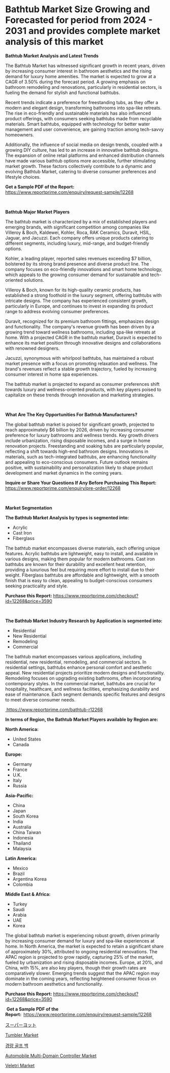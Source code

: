 <p><h1>Bathtub Market Size Growing and Forecasted for period from 2024 - 2031 and provides complete market analysis of this market</h1></p><p><strong>Bathtub Market Analysis and Latest Trends</strong></p>
<p><p>The Bathtub Market has witnessed significant growth in recent years, driven by increasing consumer interest in bathroom aesthetics and the rising demand for luxury home amenities. The market is expected to grow at a CAGR of 3.50% during the forecast period. A growing emphasis on bathroom remodeling and renovations, particularly in residential sectors, is fueling the demand for stylish and functional bathtubs. </p><p>Recent trends indicate a preference for freestanding tubs, as they offer a modern and elegant design, transforming bathrooms into spa-like retreats. The rise in eco-friendly and sustainable materials has also influenced product offerings, with consumers seeking bathtubs made from recyclable materials. Smart bathtubs, equipped with technology for better water management and user convenience, are gaining traction among tech-savvy homeowners. </p><p>Additionally, the influence of social media on design trends, coupled with a growing DIY culture, has led to an increase in innovative bathtub designs. The expansion of online retail platforms and enhanced distribution channels have made various bathtub options more accessible, further stimulating market growth. These factors collectively contribute to a dynamic and evolving Bathtub Market, catering to diverse consumer preferences and lifestyle choices.</p></p>
<p><strong>Get a Sample PDF of the Report:&nbsp;</strong> <a href="https://www.reportprime.com/enquiry/request-sample/12268">https://www.reportprime.com/enquiry/request-sample/12268</a></p>
<p>&nbsp;</p>
<p><strong>Bathtub Major Market Players</strong></p>
<p><p>The bathtub market is characterized by a mix of established players and emerging brands, with significant competition among companies like Villeroy & Boch, Kaldewei, Kohler, Roca, RAK Ceramics, Duravit, HSIL, Jaguar, and Jacuzzi. Each company offers unique products catering to different segments, including luxury, mid-range, and budget-friendly options.</p><p>Kohler, a leading player, reported sales revenues exceeding $7 billion, bolstered by its strong brand presence and diverse product line. The company focuses on eco-friendly innovations and smart home technology, which appeals to the growing consumer demand for sustainable and tech-oriented solutions.</p><p>Villeroy & Boch, known for its high-quality ceramic products, has established a strong foothold in the luxury segment, offering bathtubs with intricate designs. The company has experienced consistent growth, particularly in Europe, and continues to invest in expanding its product range to address evolving consumer preferences.</p><p>Duravit, recognized for its premium bathroom fittings, emphasizes design and functionality. The company's revenue growth has been driven by a growing trend toward wellness bathrooms, including spa-like retreats at home. With a projected CAGR in the bathtub market, Duravit is expected to enhance its market position through innovative designs and collaborations with renowned designers.</p><p>Jacuzzi, synonymous with whirlpool bathtubs, has maintained a robust market presence with a focus on promoting relaxation and wellness. The brand's revenues reflect a stable growth trajectory, fueled by increasing consumer interest in home spa experiences.</p><p>The bathtub market is projected to expand as consumer preferences shift towards luxury and wellness-oriented products, with key players poised to capitalize on these trends through innovation and marketing strategies.</p></p>
<p>&nbsp;</p>
<p><strong>What Are The Key Opportunities For Bathtub Manufacturers?</strong></p>
<p><p>The global bathtub market is poised for significant growth, projected to reach approximately $6 billion by 2026, driven by increasing consumer preference for luxury bathrooms and wellness trends. Key growth drivers include urbanization, rising disposable incomes, and a surge in home renovation projects. Freestanding and soaking tubs are particularly popular, reflecting a shift towards high-end bathroom designs. Innovations in materials, such as tech-integrated bathtubs, are enhancing functionality and appealing to eco-conscious consumers. Future outlook remains positive, with sustainability and personalization likely to shape product development and market dynamics in the coming years.</p></p>
<p><strong>Inquire or Share Your Questions If Any Before Purchasing This Report:</strong> <a href="https://www.reportprime.com/enquiry/pre-order/12268">https://www.reportprime.com/enquiry/pre-order/12268</a></p>
<p>&nbsp;</p>
<p><strong>Market Segmentation</strong></p>
<p><strong>The Bathtub Market Analysis by types is segmented into:</strong></p>
<p><ul><li>Acrylic</li><li>Cast Iron</li><li>Fiberglass</li></ul></p>
<p><p>The bathtub market encompasses diverse materials, each offering unique features. Acrylic bathtubs are lightweight, easy to install, and available in various designs, making them popular for modern bathrooms. Cast iron bathtubs are known for their durability and excellent heat retention, providing a luxurious feel but requiring more effort to install due to their weight. Fiberglass bathtubs are affordable and lightweight, with a smooth finish that is easy to clean, appealing to budget-conscious consumers seeking practicality and style.</p></p>
<p><strong>Purchase this Report:&nbsp;</strong><a href="https://www.reportprime.com/checkout?id=12268&price=3590">https://www.reportprime.com/checkout?id=12268&price=3590</a></p>
<p>&nbsp;</p>
<p><strong>The Bathtub Market Industry Research by Application is segmented into:</strong></p>
<p><ul><li>Residential</li><li>New Residential</li><li>Remodeling</li><li>Commercial</li></ul></p>
<p><p>The bathtub market encompasses various applications, including residential, new residential, remodeling, and commercial sectors. In residential settings, bathtubs enhance personal comfort and aesthetic appeal. New residential projects prioritize modern designs and functionality. Remodeling focuses on upgrading existing bathrooms, often incorporating contemporary styles. In the commercial market, bathtubs are crucial for hospitality, healthcare, and wellness facilities, emphasizing durability and ease of maintenance. Each segment demands specific features and designs to meet diverse consumer needs.</p></p>
<p><a href="https://www.reportprime.com/bathtub-r12268">&nbsp;https://www.reportprime.com/bathtub-r12268</a></p>
<p><strong>In terms of Region, the Bathtub Market Players available by Region are:</strong></p>
<p>
    <p> <strong> North America: </strong>
        <ul>
            <li>United States</li>
            <li>Canada</li>
        </ul>
        </p> 
    <p> <strong> Europe: </strong>
        <ul>
            <li>Germany</li>
            <li>France</li>
            <li>U.K.</li>
            <li>Italy</li>
            <li>Russia</li>
        </ul>
        </p> 
    <p> <strong> Asia-Pacific: </strong>
        <ul>
            <li>China</li>
            <li>Japan</li>
            <li>South Korea</li>
            <li>India</li>
            <li>Australia</li>
            <li>China Taiwan</li>
            <li>Indonesia</li>
            <li>Thailand</li>
            <li>Malaysia</li>
        </ul>
        </p> 
    <p> <strong> Latin America: </strong>
        <ul>
            <li>Mexico</li>
            <li>Brazil</li>
            <li>Argentina Korea</li>
            <li>Colombia</li>
        </ul>
        </p> 
    <p> <strong> Middle East & Africa: </strong>
        <ul>
            <li>Turkey</li>
            <li>Saudi</li>
            <li>Arabia</li>
            <li>UAE</li>
            <li>Korea</li>
        </ul>
    </p>
    </p>
<p><p>The global bathtub market is experiencing robust growth, driven primarily by increasing consumer demand for luxury and spa-like experiences at home. In North America, the market is expected to retain a significant share of approximately 30%, attributed to ongoing residential renovations. The APAC region is projected to grow rapidly, capturing 25% of the market, fueled by urbanization and rising disposable incomes. Europe, at 20%, and China, with 15%, are also key players, though their growth rates are comparatively slower. Emerging trends suggest that the APAC region may dominate in the coming years, reflecting heightened consumer focus on modern bathroom aesthetics and functionality.</p></p>
<p><strong>Purchase this Report: </strong><a href="https://www.reportprime.com/checkout?id=12268&price=3590">https://www.reportprime.com/checkout?id=12268&price=3590</a></p>
<p>&nbsp;<strong>Get a Sample PDF of the Report:&nbsp;&nbsp;</strong><a href="https://www.reportprime.com/enquiry/request-sample/12268">https://www.reportprime.com/enquiry/request-sample/12268</a></p>
<p><strong></strong></p>
<p><p><a href="https://medium.com/@grarrity46/%E3%82%B0%E3%83%AD%E3%83%BC%E3%83%90%E3%83%AB%E3%82%B9%E3%83%BC%E3%83%91%E3%83%BC%E3%83%A8%E3%83%83%E3%83%88%E5%B8%82%E5%A0%B4%E3%81%AE%E5%8C%85%E6%8B%AC%E7%9A%84%E3%81%AA%E5%88%86%E6%9E%90-%E6%88%90%E9%95%B7%E3%83%88%E3%83%AC%E3%83%B3%E3%83%89%E3%81%A8%E5%B8%82%E5%A0%B4%E4%BA%88%E6%B8%AC-2024%E5%B9%B4-2031%E5%B9%B4-67c34f83c839">スーパーヨット</a></p><p><a href="https://github.com/ChiragRp1/Market-Research-Report-List-6/blob/main/tumbler-market.md">Tumbler Market</a></p><p><a href="https://medium.com/@chungcameron76/%EA%B2%BD%EB%9F%89-%EA%B3%A8%ED%94%84-%EA%B0%80%EB%B0%A9-%EC%8B%9C%EC%9E%A5%EC%9D%98-%EC%A7%84%ED%99%94-%EA%B8%80%EB%A1%9C%EB%B2%8C-%ED%8A%B8%EB%A0%8C%EB%93%9C%EC%99%80-%EC%A7%80%EC%97%AD%EC%A0%81-%EC%97%AD%ED%95%99-2024-2031-3ba066c8e29c">경량 골프 백</a></p><p><a href="https://issuu.com/reportprime-2/docs/automobile-multi-domain-controller-_3b2d3dad62d778">Automobile Multi-Domain Controller Market</a></p><p><a href="https://medium.com/@shjdk3536/veletri-market-global-market-share-and-ranking-overall-sales-and-demand-forecast-2024-2031-c46f785d24e7">Veletri Market</a></p></p>